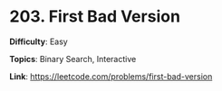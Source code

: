 # 203. First Bad Version

**Difficulty**: Easy

**Topics**: Binary Search, Interactive

**Link**: https://leetcode.com/problems/first-bad-version
